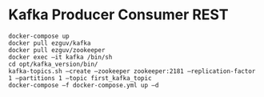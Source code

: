 # Kafka Producer Consumer REST
    
    docker-compose up 
    docker pull ezguv/kafka
    docker pull ezguv/zookeeper
    docker exec –it kafka /bin/sh
    cd opt/kafka_version/bin/
    kafka-topics.sh –create –zookeeper zookeeper:2181 –replication-factor 1 –partitions 1 –topic first_kafka_topic 
    docker-compose –f docker-compose.yml up –d

